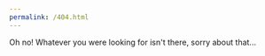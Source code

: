 ```yaml
---
permalink: /404.html
---
```


<script>
  const oldPathStart = '/rhino/javadoc/';
  const newJavaDocUrl = 'javadoc.io/doc/org.mozilla/rhino/';
  const loc = window.location;

  if (loc.pathname.startsWith(oldPathStart)) {
    window.location = loc.href.replace(loc.host + oldPathStart, newJavaDocUrl);
  }
</script>

Oh no! Whatever you were looking for isn't there, sorry about that...